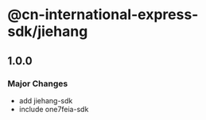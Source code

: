 # @cn-international-express-sdk/jiehang

## 1.0.0

### Major Changes

- add jiehang-sdk
- include one7feia-sdk
